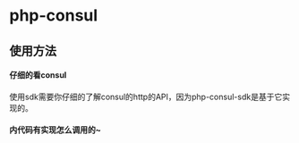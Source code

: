 # php-consul

## 使用方法

#### 仔细的看consul
使用sdk需要你仔细的了解consul的http的API，因为php-consul-sdk是基于它实现的。

#### 内代码有实现怎么调用的~
